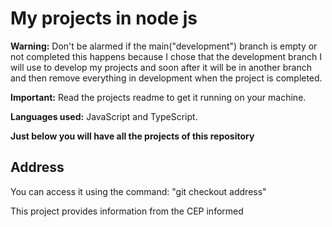 # My projects in node js

**Warning:** Don't be alarmed if the main("development") branch is empty or not completed this happens because I chose that the development branch I will use to develop my projects and soon after it will be in another branch and then remove everything in development when the project is completed.

**Important:** Read the projects readme to get it running on your machine.


**Languages used:**
JavaScript and
TypeScript.

**Just below you will have all the projects of this repository**

## Address

You can access it using the command: "git checkout address"

This project provides information from the CEP informed


